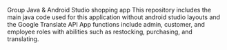 
Group Java &amp; Android Studio shopping app
This repository includes the main java code used for this application without android studio layouts and the Google Translate API
App functions include admin, customer, and employee roles with abilities such as restocking, purchasing, and translating.
